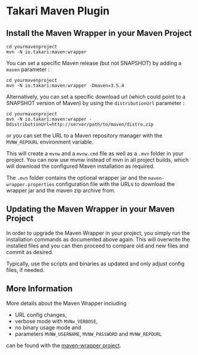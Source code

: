 # Takari Maven Plugin

## Install the Maven Wrapper in your Maven Project

```
cd yourmavenproject
mvn -N io.takari:maven:wrapper
```

You can set a specific Maven release (but not SNAPSHOT) by adding a `maven` parameter :

```
cd yourmavenproject
mvn -N io.takari:maven:wrapper -Dmaven=3.5.4
```

Alternatively, you can set a specific download url (which could point to a SNAPSHOT version of Maven) by using the `distributionUrl` parameter :

```
cd yourmavenproject
mvn -N io.takari:maven:wrapper -DdistributionUrl=http://server/path/to/maven/distro.zip
```

or you can set the URL to a Maven repository manager with the `MVNW_REPOURL`
environment variable.

This will create a `mvnw` and a `mvnw.cmd` file as well as a `.mvn` folder in your project.
You can now use mvnw instead of mvn in all project builds, which will download the
configured Maven installation as required.

The `.mvn` folder contains the optional wrapper jar and the
`maven-wrapper.properties` configuration file with the URLs to download the
wrapper jar and the maven zip archive from.

## Updating the Maven Wrapper in your Maven Project

In order to upgrade the Maven Wrapper in your project, you simply run the installation commands as documented above
again. This will overwrite the installed files and you can then proceed to compare old and new files and commit as
desired.

Typically, use the scripts and binaries as updated and only adjust config files, if needed.

## More Information

More details about the Maven Wrapper including

- URL config changes,
- verbose mode with `MVNw_VERBOSE`,
- no binary usage mode and 
- parameters `MVNW_USERNAME`, `MVNW_PASSWORD` and `MVNW_REPOURL`

can be found with the
[maven-wrapper project](https://github.com/takari/maven-wrapper).
